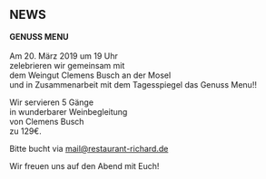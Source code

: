 ## NEWS

**GENUSS MENU**    
<br>
Am 20. März 2019 um 19 Uhr  
zelebrieren wir gemeinsam mit  
dem Weingut Clemens Busch an der Mosel  
und in Zusammenarbeit mit dem Tagesspiegel
das Genuss Menu!!  

Wir servieren 5 Gänge  
in wunderbarer Weinbegleitung  
von Clemens Busch  
zu 129€.  

Bitte bucht via mail@restaurant-richard.de  

Wir freuen uns auf den Abend mit Euch!
<br>



